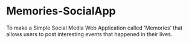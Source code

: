 # Memories-SocialApp
To make a Simple Social Media Web Application called ‘Memories’ that allows users to post interesting events that happened in their lives.  
